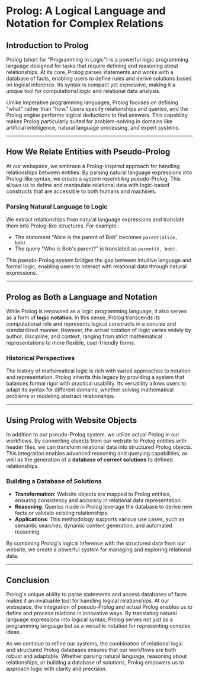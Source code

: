 # Prolog: A Logical Language and Notation for Complex Relations

## Introduction to Prolog

Prolog (short for "Programming in Logic") is a powerful logic programming language designed for tasks that require defining and reasoning about relationships. At its core, Prolog parses statements and works with a database of facts, enabling users to define rules and derive solutions based on logical inference. Its syntax is compact yet expressive, making it a unique tool for computational logic and relational data analysis.

Unlike imperative programming languages, Prolog focuses on defining "what" rather than "how." Users specify relationships and queries, and the Prolog engine performs logical deductions to find answers. This capability makes Prolog particularly suited for problem-solving in domains like artificial intelligence, natural language processing, and expert systems.

---

## How We Relate Entities with Pseudo-Prolog

At our webspace, we embrace a Prolog-inspired approach for handling relationships between entities. By parsing natural language expressions into Prolog-like syntax, we create a system resembling pseudo-Prolog. This allows us to define and manipulate relational data with logic-based constructs that are accessible to both humans and machines.

### Parsing Natural Language to Logic
We extract relationships from natural language expressions and translate them into Prolog-like structures. For example:
- The statement "Alice is the parent of Bob" becomes `parent(alice, bob).`
- The query "Who is Bob's parent?" is translated as `parent(X, bob).`

This pseudo-Prolog system bridges the gap between intuitive language and formal logic, enabling users to interact with relational data through natural expressions.

---

## Prolog as Both a Language and Notation

While Prolog is renowned as a logic programming language, it also serves as a form of **logic notation**. In this sense, Prolog transcends its computational role and represents logical constructs in a concise and standardized manner. However, the actual notation of logic varies widely by author, discipline, and context, ranging from strict mathematical representations to more flexible, user-friendly forms.

### Historical Perspectives
The history of mathematical logic is rich with varied approaches to notation and representation. Prolog inherits this legacy by providing a system that balances formal rigor with practical usability. Its versatility allows users to adapt its syntax for different domains, whether solving mathematical problems or modeling abstract relationships.

---

## Using Prolog with Website Objects

In addition to our pseudo-Prolog system, we utilize actual Prolog in our workflows. By connecting objects from our website to Prolog entities with header files, we can transform relational data into structured Prolog objects. This integration enables advanced reasoning and querying capabilities, as well as the generation of a **database of correct solutions** to defined relationships.

### Building a Database of Solutions
- **Transformation**: Website objects are mapped to Prolog entities, ensuring consistency and accuracy in relational data representation.
- **Reasoning**: Queries made in Prolog leverage the database to derive new facts or validate existing relationships.
- **Applications**: This methodology supports various use cases, such as semantic searches, dynamic content generation, and automated reasoning.

By combining Prolog's logical inference with the structured data from our website, we create a powerful system for managing and exploring relational data.

---

## Conclusion

Prolog's unique ability to parse statements and access databases of facts makes it an invaluable tool for handling logical relationships. At our webspace, the integration of pseudo-Prolog and actual Prolog enables us to define and process relations in innovative ways. By translating natural language expressions into logical syntax, Prolog serves not just as a programming language but as a versatile notation for representing complex ideas.

As we continue to refine our systems, the combination of relational logic and structured Prolog databases ensures that our workflows are both robust and adaptable. Whether parsing natural language, reasoning about relationships, or building a database of solutions, Prolog empowers us to approach logic with clarity and precision.
